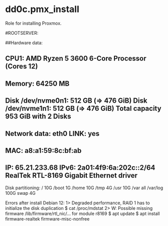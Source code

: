 # dd0c.pmx_install
Role for installing Proxmox.

#ROOTSERVER:

##Hardware data:
##  CPU1: AMD Ryzen 5 3600 6-Core Processor (Cores 12)
##  Memory: 64250 MB
##  Disk /dev/nvme0n1: 512 GB (=> 476 GiB) Disk /dev/nvme1n1: 512 GB (=> 476 GiB) Total capacity 953 GiB with 2 Disks
##  Network data: eth0 LINK: yes
##  MAC: a8:a1:59:8c:bf:ab
##  IP: 65.21.233.68 IPv6: 2a01:4f9:6a:202c::2/64 RealTek RTL-8169 Gigabit Ethernet driver

Disk partitioning:
  / 10G
  /boot 1G
  /home 10G
  /tmp 4G
  /usr 10G
  /var all
  /var/log 100G
  swap 4G

Errors after install Debian 12:
  1> Degraded performance, RAID 1 has to initialize the disk duplication
  $ cat /proc/mdstat
  2> W: Possible missing firmware /lib/firmware/rtl_nic/... for module r8169
  $ apt update $ apt install firmware-realtek firmware-misc-nonfree
